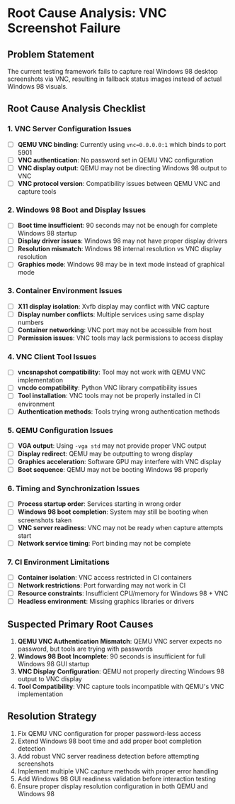 # Root Cause Analysis: VNC Screenshot Failure

## Problem Statement
The current testing framework fails to capture real Windows 98 desktop screenshots via VNC, resulting in fallback status images instead of actual Windows 98 visuals.

## Root Cause Analysis Checklist

### 1. VNC Server Configuration Issues
- [ ] **QEMU VNC binding**: Currently using `vnc=0.0.0.0:1` which binds to port 5901
- [ ] **VNC authentication**: No password set in QEMU VNC configuration
- [ ] **VNC display output**: QEMU may not be directing Windows 98 output to VNC
- [ ] **VNC protocol version**: Compatibility issues between QEMU VNC and capture tools

### 2. Windows 98 Boot and Display Issues
- [ ] **Boot time insufficient**: 90 seconds may not be enough for complete Windows 98 startup
- [ ] **Display driver issues**: Windows 98 may not have proper display drivers
- [ ] **Resolution mismatch**: Windows 98 internal resolution vs VNC display resolution
- [ ] **Graphics mode**: Windows 98 may be in text mode instead of graphical mode

### 3. Container Environment Issues
- [ ] **X11 display isolation**: Xvfb display may conflict with VNC capture
- [ ] **Display number conflicts**: Multiple services using same display numbers
- [ ] **Container networking**: VNC port may not be accessible from host
- [ ] **Permission issues**: VNC tools may lack permissions to access display

### 4. VNC Client Tool Issues
- [ ] **vncsnapshot compatibility**: Tool may not work with QEMU VNC implementation
- [ ] **vncdo compatibility**: Python VNC library compatibility issues
- [ ] **Tool installation**: VNC tools may not be properly installed in CI environment
- [ ] **Authentication methods**: Tools trying wrong authentication methods

### 5. QEMU Configuration Issues
- [ ] **VGA output**: Using `-vga std` may not provide proper VNC output
- [ ] **Display redirect**: QEMU may be outputting to wrong display
- [ ] **Graphics acceleration**: Software GPU may interfere with VNC display
- [ ] **Boot sequence**: QEMU may not be booting Windows 98 properly

### 6. Timing and Synchronization Issues
- [ ] **Process startup order**: Services starting in wrong order
- [ ] **Windows 98 boot completion**: System may still be booting when screenshots taken
- [ ] **VNC server readiness**: VNC may not be ready when capture attempts start
- [ ] **Network service timing**: Port binding may not be complete

### 7. CI Environment Limitations
- [ ] **Container isolation**: VNC access restricted in CI containers
- [ ] **Network restrictions**: Port forwarding may not work in CI
- [ ] **Resource constraints**: Insufficient CPU/memory for Windows 98 + VNC
- [ ] **Headless environment**: Missing graphics libraries or drivers

## Suspected Primary Root Causes

1. **QEMU VNC Authentication Mismatch**: QEMU VNC server expects no password, but tools are trying with passwords
2. **Windows 98 Boot Incomplete**: 90 seconds is insufficient for full Windows 98 GUI startup
3. **VNC Display Configuration**: QEMU not properly directing Windows 98 output to VNC display
4. **Tool Compatibility**: VNC capture tools incompatible with QEMU's VNC implementation

## Resolution Strategy

1. Fix QEMU VNC configuration for proper password-less access
2. Extend Windows 98 boot time and add proper boot completion detection
3. Add robust VNC server readiness detection before attempting screenshots
4. Implement multiple VNC capture methods with proper error handling
5. Add Windows 98 GUI readiness validation before interaction testing
6. Ensure proper display resolution configuration in both QEMU and Windows 98